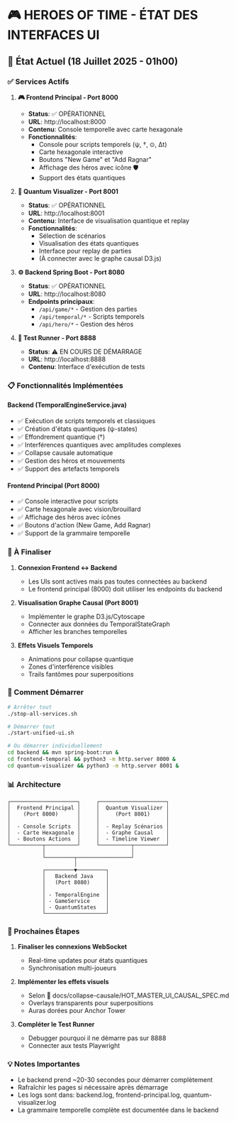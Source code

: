 # 🎮 HEROES OF TIME - ÉTAT DES INTERFACES UI

## 🚀 État Actuel (18 Juillet 2025 - 01h00)

### ✅ Services Actifs

1. **🎮 Frontend Principal - Port 8000**
   - **Status**: ✅ OPÉRATIONNEL
   - **URL**: http://localhost:8000
   - **Contenu**: Console temporelle avec carte hexagonale
   - **Fonctionnalités**:
     - Console pour scripts temporels (ψ, †, ⊙, Δt)
     - Carte hexagonale interactive
     - Boutons "New Game" et "Add Ragnar"
     - Affichage des héros avec icône 🛡️
     - Support des états quantiques

2. **🔬 Quantum Visualizer - Port 8001**
   - **Status**: ✅ OPÉRATIONNEL
   - **URL**: http://localhost:8001
   - **Contenu**: Interface de visualisation quantique et replay
   - **Fonctionnalités**:
     - Sélection de scénarios
     - Visualisation des états quantiques
     - Interface pour replay de parties
     - (À connecter avec le graphe causal D3.js)

3. **⚙️ Backend Spring Boot - Port 8080**
   - **Status**: ✅ OPÉRATIONNEL
   - **URL**: http://localhost:8080
   - **Endpoints principaux**:
     - `/api/game/*` - Gestion des parties
     - `/api/temporal/*` - Scripts temporels
     - `/api/hero/*` - Gestion des héros

4. **🧪 Test Runner - Port 8888**
   - **Status**: ⚠️ EN COURS DE DÉMARRAGE
   - **URL**: http://localhost:8888
   - **Contenu**: Interface d'exécution de tests

### 📋 Fonctionnalités Implémentées

#### Backend (TemporalEngineService.java)
- ✅ Exécution de scripts temporels et classiques
- ✅ Création d'états quantiques (ψ-states)
- ✅ Effondrement quantique (†)
- ✅ Interférences quantiques avec amplitudes complexes
- ✅ Collapse causale automatique
- ✅ Gestion des héros et mouvements
- ✅ Support des artefacts temporels

#### Frontend Principal (Port 8000)
- ✅ Console interactive pour scripts
- ✅ Carte hexagonale avec vision/brouillard
- ✅ Affichage des héros avec icônes
- ✅ Boutons d'action (New Game, Add Ragnar)
- ✅ Support de la grammaire temporelle

### 🔧 À Finaliser

1. **Connexion Frontend ↔ Backend**
   - Les UIs sont actives mais pas toutes connectées au backend
   - Le frontend principal (8000) doit utiliser les endpoints du backend

2. **Visualisation Graphe Causal (Port 8001)**
   - Implémenter le graphe D3.js/Cytoscape
   - Connecter aux données du TemporalStateGraph
   - Afficher les branches temporelles

3. **Effets Visuels Temporels**
   - Animations pour collapse quantique
   - Zones d'interférence visibles
   - Trails fantômes pour superpositions

### 🚀 Comment Démarrer

```bash
# Arrêter tout
./stop-all-services.sh

# Démarrer tout
./start-unified-ui.sh

# Ou démarrer individuellement
cd backend && mvn spring-boot:run &
cd frontend-temporal && python3 -m http.server 8000 &
cd quantum-visualizer && python3 -m http.server 8001 &
```

### 📊 Architecture

```
┌─────────────────────┐     ┌─────────────────────┐
│  Frontend Principal │     │  Quantum Visualizer │
│    (Port 8000)      │     │     (Port 8001)     │
│                     │     │                     │
│  - Console Scripts  │     │  - Replay Scénarios │
│  - Carte Hexagonale │     │  - Graphe Causal    │
│  - Boutons Actions  │     │  - Timeline Viewer  │
└──────────┬──────────┘     └──────────┬──────────┘
           │                           │
           └─────────┬─────────────────┘
                     │
           ┌─────────▼─────────┐
           │   Backend Java    │
           │   (Port 8080)     │
           │                   │
           │ - TemporalEngine  │
           │ - GameService     │
           │ - QuantumStates   │
           └───────────────────┘
```

### 🎯 Prochaines Étapes

1. **Finaliser les connexions WebSocket**
   - Real-time updates pour états quantiques
   - Synchronisation multi-joueurs

2. **Implémenter les effets visuels**
   - Selon 📖 docs/collapse-causale/HOT_MASTER_UI_CAUSAL_SPEC.md
   - Overlays transparents pour superpositions
   - Auras dorées pour Anchor Tower

3. **Compléter le Test Runner**
   - Debugger pourquoi il ne démarre pas sur 8888
   - Connecter aux tests Playwright

### 💡 Notes Importantes

- Le backend prend ~20-30 secondes pour démarrer complètement
- Rafraîchir les pages si nécessaire après démarrage
- Les logs sont dans: backend.log, frontend-principal.log, quantum-visualizer.log
- La grammaire temporelle complète est documentée dans le backend 